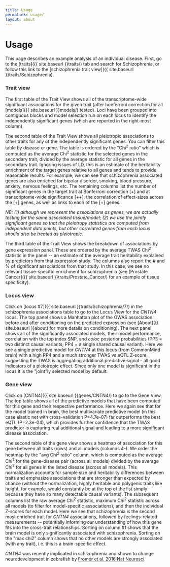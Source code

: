```yaml
---
title: Usage
permalink: usage/
layout: about
---
```


# Usage

This page describes an example analysis of an individual disease. First, go to the [traits]({{ site.baseurl }}traits/) tab and search for Schizophrenia, or follow this link to the [schizophrenia trait view]({{ site.baseurl }}traits/Schizophrenia).

### Trait view

The first table of the Trait View shows all of the transcriptome-wide significant associations for the given trait (after bonferroni correction for all [models]({{ site.baseurl }}models/) tested). Loci have been grouped into contiguous blocks and model selection run on each locus to identify the independently significant genes (which are reported in the right-most column).

The second table of the Trait View shows all pleiotropic associations to other traits for any of the independently significant genes. You can filter this table by disease or gene. The table is ordered by the "Chi<sup>2</sup> ratio" which is computed as the average Chi<sup>2</sup> statistic for the selected genes in the secondary trait, divided by the average statistic for all genes in the secondary trait. Ignoring issues of LD, this is an estimate of the heritability enrichment of the target genes relative to all genes and tends to provide reasonable results. For example, we can see that schizophrenia associated genes are also enriched for bipolar disorder, smoking, blood pressure, anxiety, nervous feelings, etc. The remaining columns list the number of significant genes in the target trait at Bonferroni correction [+] and at transcriptome-wide significance [++], the correlation of effect-sizes across the [+] genes, as well as links to each of the [+] genes.

*NB: (1) although we represent the associations as genes, we are actually testing for the same associated tissue/model; (2) we use the jointly significant genes so that the pleiotropy statistics are computed from independent data points, but other correlated genes from each locus should also be treated as pleiotropic*.

The third table of the Trait View shows the breakdown of associations by gene expression panel. These are ordered by the average TWAS Chi<sup>2</sup> statistic in the panel -- an estimate of the average trait heritability explained by predictors from that expression study. The columns also report the # and % of significant associations from that study. In this case, we see no relevant tissue-specific enrichment for schizophrenia (see [Prostate Cancer]({{ site.baseurl }}traits/Prostate_Cancer/) for an example of tissue specificity).

### Locus view

Click on [locus #7]({{ site.baseurl }}traits/Schizophrenia/7/) in the schizophrenia associations table to go to the Locus View for the *CNTN4* locus. The top panel shows a Manhattan plot of the GWAS association before and after conditioning on the predicted expression (see [About]({{ site.baseurl }}about) for more details on conditioning). The next panel shows all of the significantly associated models, their model performance, correlation with the top index SNP, and *coloc* posterior probabilities (PP3 = two distinct causal variants; PP4 = a single shared causal variant). Here we see a single predictive model for *CNTN4* at this locus (from CommonMind brain) with a high PP4 and a much stronger TWAS vs eQTL Z-score, suggesting the TWAS is aggregating additional predictive signal - all good indicators of a pleiotropic effect. Since only one model is significant in the locus it is the "joint"ly selected model by default.

### Gene view

Click on [CNTN4]({{ site.baseurl }}genes/CNTN4/) to go to the Gene View. The top table shows all of the predictive models that have been computed for this gene and their respective performance. Here we again see that for the model trained in brain, the best multivariate predictive model (in this case elastic net with cross-validation P=4.7e-07) far outperforms the best eQTL (P=2.3e-04), which provides further confidence that the TWAS predictor is capturing real additional signal and leading to a more significant disease association.

The second table of the gene view shows a heatmap of association for this gene between all traits (rows) and all models (columns 4-). We order the heatmap by the "avg Chi<sup>2</sup> ratio" column, which is computed as the average Chi<sup>2</sup> for the gene-disease pair (across all models) divided by the average Chi<sup>2</sup> for all genes in the listed disease (across all models). This normalization accounts for sample size and heritability differences between traits and emphasize associations that are stronger than expected by chance (without the normalization, highly heritable and polygenic traits like height, for example, would constantly be at the top of the list simply because they have so many detectable causal variants). The subsequent columns list the raw average Chi<sup>2</sup> statistic, maximum Chi<sup>2</sup> statistic across all models (to filter for model-specific associations), and then the individual Z-scores for each model. Here we see that schizophrenia is the second most enriched trait for *CNTN4* associations, followed by feelings-related measurements -- potentially informing our understanding of how this gene fits into the cross-trait relationships. Sorting on column #1 shows that the brain model is only significantly associated with schizophrenia. Sorting on the "max chi2" column shows that no other models are strongly associated (with any trait), i.e. this is a brain-specific effect.

*CNTN4* was recently implicated in schizophrenia and shown to change neurodevelopment in zebrafish by [Fromer et al. 2016 Nat Neurosci](https://www.ncbi.nlm.nih.gov/pubmed/27668389).

